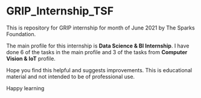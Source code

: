 # GRIP_Internship_TSF

This is repository for GRIP internship for month of June 2021 by The Sparks Foundation.

The main profile for this internship is **Data Science & BI Internship**. I have done 6 of the tasks in the main profile and 3 of the tasks from **Computer Vision & IoT** profile.

Hope you find this helpful and suggests improvements. This is educational material and not intended to be of professional use.

Happy learning
